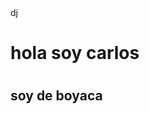 <!DOCTYPE html>
<HTML lang="en">
    <meta charset="UTF-8">
    <meta name="DJ FABIAN LOZANO" content="width-width, initial -scale=1.0">
    <meta http-equiv="x-ua-compatible" content="ie-edge">
    <titel>dj</titel>
</head>
<body>
    <h1>hola soy carlos<h1>
        <h2>soy de boyaca<h2>
</body>
</HTML>
